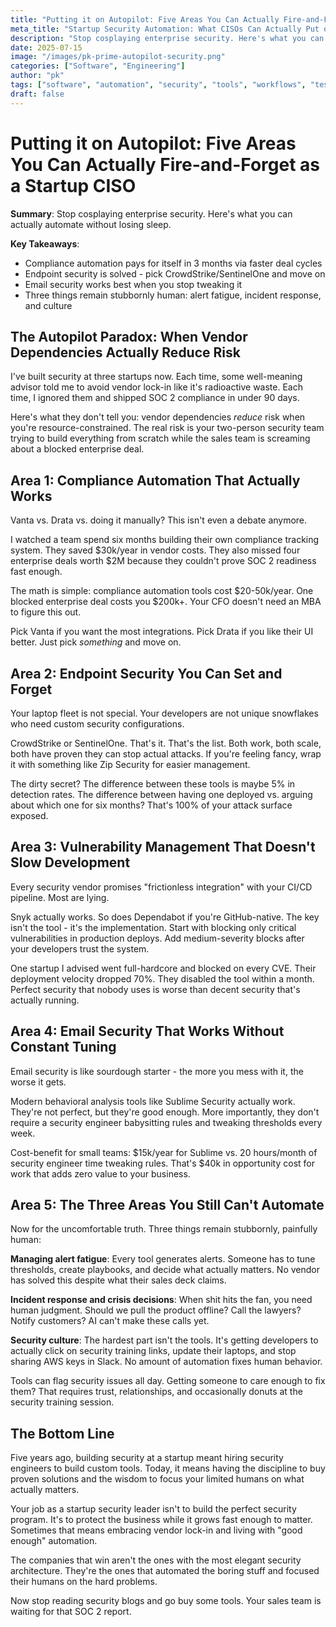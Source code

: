 ```yaml
---
title: "Putting it on Autopilot: Five Areas You Can Actually Fire-and-Forget as a Startup CISO"
meta_title: "Startup Security Automation: What CISOs Can Actually Put on Autopilot"
description: "Stop cosplaying enterprise security. Here's what you can actually automate without losing sleep - from compliance to endpoint security."
date: 2025-07-15
image: "/images/pk-prime-autopilot-security.png"
categories: ["Software", "Engineering"]
author: "pk"
tags: ["software", "automation", "security", "tools", "workflows", "testing"]
draft: false
---
```


# Putting it on Autopilot: Five Areas You Can Actually Fire-and-Forget as a Startup CISO

**Summary**: Stop cosplaying enterprise security. Here's what you can actually automate without losing sleep.

**Key Takeaways**:
- Compliance automation pays for itself in 3 months via faster deal cycles
- Endpoint security is solved - pick CrowdStrike/SentinelOne and move on
- Email security works best when you stop tweaking it
- Three things remain stubbornly human: alert fatigue, incident response, and culture

## The Autopilot Paradox: When Vendor Dependencies Actually Reduce Risk

I've built security at three startups now. Each time, some well-meaning advisor told me to avoid vendor lock-in like it's radioactive waste. Each time, I ignored them and shipped SOC 2 compliance in under 90 days.

Here's what they don't tell you: vendor dependencies _reduce_ risk when you're resource-constrained. The real risk is your two-person security team trying to build everything from scratch while the sales team is screaming about a blocked enterprise deal.

## Area 1: Compliance Automation That Actually Works

Vanta vs. Drata vs. doing it manually? This isn't even a debate anymore.

I watched a team spend six months building their own compliance tracking system. They saved $30k/year in vendor costs. They also missed four enterprise deals worth $2M because they couldn't prove SOC 2 readiness fast enough.

The math is simple: compliance automation tools cost $20-50k/year. One blocked enterprise deal costs you $200k+. Your CFO doesn't need an MBA to figure this out.

Pick Vanta if you want the most integrations. Pick Drata if you like their UI better. Just pick _something_ and move on.

## Area 2: Endpoint Security You Can Set and Forget

Your laptop fleet is not special. Your developers are not unique snowflakes who need custom security configurations.

CrowdStrike or SentinelOne. That's it. That's the list. Both work, both scale, both have proven they can stop actual attacks. If you're feeling fancy, wrap it with something like Zip Security for easier management.

The dirty secret? The difference between these tools is maybe 5% in detection rates. The difference between having one deployed vs. arguing about which one for six months? That's 100% of your attack surface exposed.

## Area 3: Vulnerability Management That Doesn't Slow Development

Every security vendor promises "frictionless integration" with your CI/CD pipeline. Most are lying.

Snyk actually works. So does Dependabot if you're GitHub-native. The key isn't the tool - it's the implementation. Start with blocking only critical vulnerabilities in production deploys. Add medium-severity blocks after your developers trust the system.

One startup I advised went full-hardcore and blocked on every CVE. Their deployment velocity dropped 70%. They disabled the tool within a month. Perfect security that nobody uses is worse than decent security that's actually running.

## Area 4: Email Security That Works Without Constant Tuning

Email security is like sourdough starter - the more you mess with it, the worse it gets.

Modern behavioral analysis tools like Sublime Security actually work. They're not perfect, but they're good enough. More importantly, they don't require a security engineer babysitting rules and tweaking thresholds every week.

Cost-benefit for small teams: $15k/year for Sublime vs. 20 hours/month of security engineer time tweaking rules. That's $40k in opportunity cost for work that adds zero value to your business.

## Area 5: The Three Areas You Still Can't Automate

Now for the uncomfortable truth. Three things remain stubbornly, painfully human:

**Managing alert fatigue**: Every tool generates alerts. Someone has to tune thresholds, create playbooks, and decide what actually matters. No vendor has solved this despite what their sales deck claims.

**Incident response and crisis decisions**: When shit hits the fan, you need human judgment. Should we pull the product offline? Call the lawyers? Notify customers? AI can't make these calls yet.

**Security culture**: The hardest part isn't the tools. It's getting developers to actually click on security training links, update their laptops, and stop sharing AWS keys in Slack. No amount of automation fixes human behavior.

Tools can flag security issues all day. Getting someone to care enough to fix them? That requires trust, relationships, and occasionally donuts at the security training session.

## The Bottom Line

Five years ago, building security at a startup meant hiring security engineers to build custom tools. Today, it means having the discipline to buy proven solutions and the wisdom to focus your limited humans on what actually matters.

Your job as a startup security leader isn't to build the perfect security program. It's to protect the business while it grows fast enough to matter. Sometimes that means embracing vendor lock-in and living with "good enough" automation.

The companies that win aren't the ones with the most elegant security architecture. They're the ones that automated the boring stuff and focused their humans on the hard problems.

Now stop reading security blogs and go buy some tools. Your sales team is waiting for that SOC 2 report.